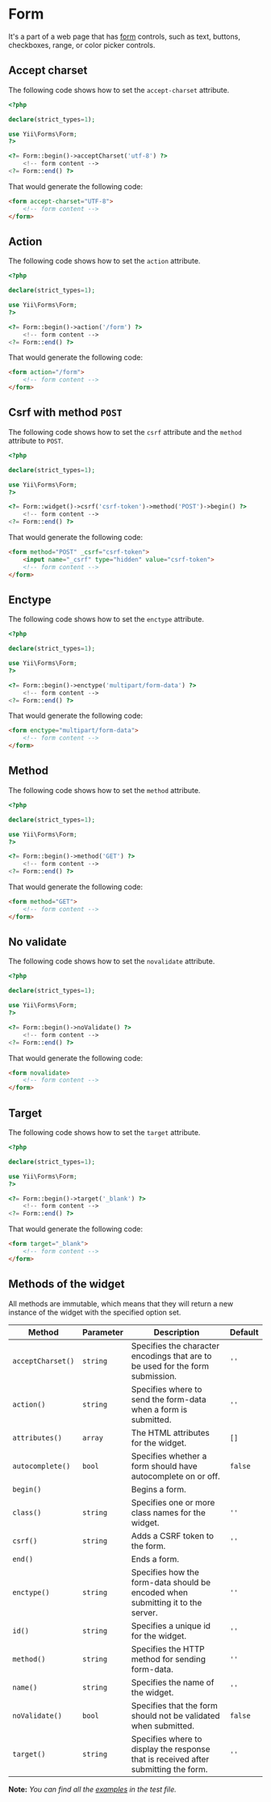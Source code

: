 # Form

 It's a part of a web page that has [form](https://www.w3.org/TR/html52/sec-forms.html) controls, such as text, buttons,
 checkboxes, range, or color picker controls.

## Accept charset

The following code shows how to set the `accept-charset` attribute.

```php
<?php

declare(strict_types=1);

use Yii\Forms\Form;
?>

<?= Form::begin()->acceptCharset('utf-8') ?>
    <!-- form content -->
<?= Form::end() ?>
```

That would generate the following code:

```html
<form accept-charset="UTF-8">
    <!-- form content -->
</form>
```

## Action

The following code shows how to set the `action` attribute.

```php
<?php

declare(strict_types=1);

use Yii\Forms\Form;
?>

<?= Form::begin()->action('/form') ?>
    <!-- form content -->
<?= Form::end() ?>
```

That would generate the following code:

```html
<form action="/form">
    <!-- form content -->
</form>
```

## Csrf with method `POST`

The following code shows how to set the `csrf` attribute and the `method` attribute to `POST`.

```php
<?php

declare(strict_types=1);

use Yii\Forms\Form;
?>

<?= Form::widget()->csrf('csrf-token')->method('POST')->begin() ?>
    <!-- form content -->
<?= Form::end() ?>
```

That would generate the following code:

```html
<form method="POST" _csrf="csrf-token">
    <input name="_csrf" type="hidden" value="csrf-token">
    <!-- form content -->
</form>
```

## Enctype

The following code shows how to set the `enctype` attribute.

```php
<?php

declare(strict_types=1);

use Yii\Forms\Form;
?>

<?= Form::begin()->enctype('multipart/form-data') ?>
    <!-- form content -->
<?= Form::end() ?>
```

That would generate the following code:

```html
<form enctype="multipart/form-data">
    <!-- form content -->
</form>
```

## Method

The following code shows how to set the `method` attribute.

```php
<?php

declare(strict_types=1);

use Yii\Forms\Form;
?>

<?= Form::begin()->method('GET') ?>
    <!-- form content -->
<?= Form::end() ?>
```

That would generate the following code:

```html
<form method="GET">
    <!-- form content -->
</form>
```

## No validate

The following code shows how to set the `novalidate` attribute.

```php
<?php

declare(strict_types=1);

use Yii\Forms\Form;
?>

<?= Form::begin()->noValidate() ?>
    <!-- form content -->
<?= Form::end() ?>
```

That would generate the following code:

```html
<form novalidate>
    <!-- form content -->
</form>
```

## Target

The following code shows how to set the `target` attribute.

```php
<?php

declare(strict_types=1);

use Yii\Forms\Form;
?>

<?= Form::begin()->target('_blank') ?>
    <!-- form content -->
<?= Form::end() ?>
```

That would generate the following code:

```html
<form target="_blank">
    <!-- form content -->
</form>
```

## Methods of the widget

All methods are immutable, which means that they will return a new instance of the widget with the specified option set.

| Method            | Parameter | Description                                                                         | Default |
|-------------------|-----------|-------------------------------------------------------------------------------------|---------|
| `acceptCharset()` | `string`  | Specifies the character encodings that are to be used for the form submission.      | `''`    |
| `action()`        | `string`  | Specifies where to send the form-data when a form is submitted.                     | `''`    |
| `attributes()`    | `array`   | The HTML attributes for the widget.                                                 | `[]`    |
| `autocomplete()`  | `bool`    | Specifies whether a form should have autocomplete on or off.                        | `false` |
| `begin()`         |           | Begins a form.                                                                      |         |
| `class()`         | `string`  | Specifies one or more class names for the widget.                                   | `''`    |
| `csrf()`          | `string`  | Adds a CSRF token to the form.                                                      | `''`    |
| `end()`           |           | Ends a form.                                                                        |         |
| `enctype()`       | `string`  | Specifies how the form-data should be encoded when submitting it to the server.     | `''`    |
| `id()`            | `string`  | Specifies a unique id for the widget.                                               | `''`    |
| `method()`        | `string`  | Specifies the HTTP method for sending form-data.                                    | `''`    |
| `name()`          | `string`  | Specifies the name of the widget.                                                   | `''`    |
| `noValidate()`    | `bool`    | Specifies that the form should not be validated when submitted.                     | `false` |
| `target()`        | `string`  | Specifies where to display the response that is received after submitting the form. | `''`    |

**Note:** *You can find all the [examples](/tests/Doc/FormDocTest.php) in the test file.*
